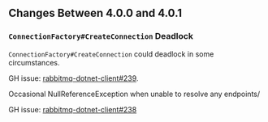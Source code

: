 ## Changes Between 4.0.0 and 4.0.1

### `ConnectionFactory#CreateConnection` Deadlock

`ConnectionFactory#CreateConnection` could deadlock in some circumstances.

GH issue: [rabbitmq-dotnet-client#239](https://github.com/rabbitmq/rabbitmq-dotnet-client/issues/239).

Occasional NullReferenceException when unable to resolve any endpoints/

GH issue: [rabbitmq-dotnet-client#238](https://github.com/rabbitmq/rabbitmq-dotnet-client/issues/238)
